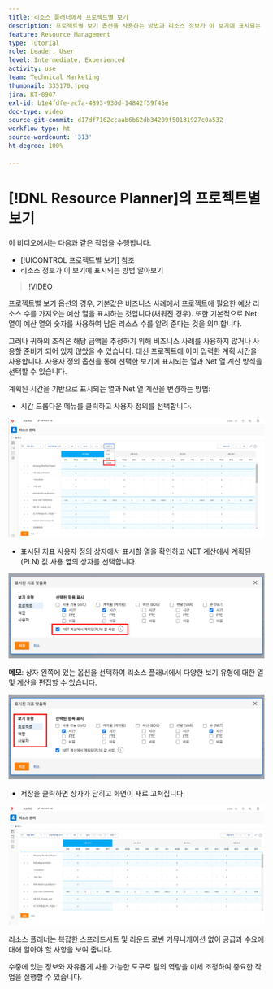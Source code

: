 ```yaml
---
title: 리소스 플래너에서 프로젝트별 보기
description: 프로젝트별 보기 옵션을 사용하는 방법과 리소스 정보가 이 보기에 표시되는 방법을 확인합니다.
feature: Resource Management
type: Tutorial
role: Leader, User
level: Intermediate, Experienced
activity: use
team: Technical Marketing
thumbnail: 335170.jpeg
jira: KT-8907
exl-id: b1e4fdfe-ec7a-4893-930d-14842f59f45e
doc-type: video
source-git-commit: d17df7162ccaab6b62db34209f50131927c0a532
workflow-type: ht
source-wordcount: '313'
ht-degree: 100%

---
```


# [!DNL Resource Planner]의 프로젝트별 보기

이 비디오에서는 다음과 같은 작업을 수행합니다.

* [!UICONTROL 프로젝트별 보기] 참조
* 리소스 정보가 이 보기에 표시되는 방법 알아보기

>[!VIDEO](https://video.tv.adobe.com/v/3420158/?quality=12&learn=on&enablevpops&captions=kor)

프로젝트별 보기 옵션의 경우, 기본값은 비즈니스 사례에서 프로젝트에 필요한 예상 리소스 수를 가져오는 예산 열을 표시하는 것입니다(채워진 경우). 또한 기본적으로 Net 열이 예산 열의 숫자를 사용하여 남은 리소스 수를 알려 준다는 것을 의미합니다.

그러나 귀하의 조직은 해당 금액을 추정하기 위해 비즈니스 사례를 사용하지 않거나 사용할 준비가 되어 있지 않았을 수 있습니다. 대신 프로젝트에 이미 입력한 계획 시간을 사용합니다. 사용자 정의 옵션을 통해 선택한 보기에 표시되는 열과 Net 열 계산 방식을 선택할 수 있습니다.

계획된 시간을 기반으로 표시되는 열과 Net 열 계산을 변경하는 방법:

* 시간 드롭다운 메뉴를 클릭하고 사용자 정의를 선택합니다.

![드롭다운 메뉴의 사용자 정의 옵션](assets/NetHours01.png)

* 표시된 지표 사용자 정의 상자에서 표시할 열을 확인하고 NET 계산에서 계획된(PLN) 값 사용 옆의 상자를 선택합니다.

![NET 계산 옵션에서 계획된 값 사용](assets/NetHours02.png)

**메모**: 상자 왼쪽에 있는 옵션을 선택하여 리소스 플래너에서 다양한 보기 유형에 대한 열 및 계산을 편집할 수 있습니다.

![보기 유형 옵션](assets/NetHours03.jpg)

* 저장을 클릭하면 상자가 닫히고 화면이 새로 고쳐집니다.

![리소스 플래너 도구](assets/NetHours04.jpg)

리소스 플래너는 복잡한 스프레드시트 및 라운드 로빈 커뮤니케이션 없이 공급과 수요에 대해 알아야 할 사항을 보여 줍니다.

수중에 있는 정보와 자유롭게 사용 가능한 도구로 팀의 역량을 미세 조정하여 중요한 작업을 실행할 수 있습니다.
